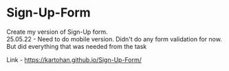 # Sign-Up-Form
Create my version of Sign-Up form.<br>
25.05.22 - Need to do mobile version. Didn't do any form validation for now. But did everything that was needed from the task<br>

Link - https://kartohan.github.io/Sign-Up-Form/
